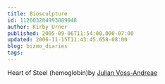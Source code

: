 ```yaml
---
title: Biosculpture
id: 112603284993889948
author: Kirby Urner
published: 2005-09-06T11:54:00.000-07:00
updated: 2006-11-15T11:43:45.658-08:00
blog: bizmo_diaries
tags: 
---
```


[](http://photos1.blogger.com/img/254/1836/640/hemoglobin_small.jpg) Heart of Steel (hemoglobin)by [Julian Voss-Andreae](http://www.julianvossandreae.com/)